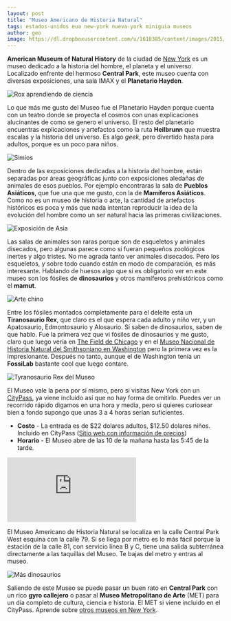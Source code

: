 ```yaml
---
layout: post
title: "Museo Americano de Historia Natural"
tags: estados-unidos eua new-york nueva-york miniguia museos
author: geo
image: https://dl.dropboxusercontent.com/u/1610385/content/images/2015/05/DSC09115.JPG
---
```

**American Museum of Natural History** de la ciudad de [New York](/tag/new-york) es un museo dedicado a la historia del hombre, el planeta y el universo. Localizado enfrente del hermoso **Central Park**, este museo cuenta con diversas exposiciones, una sala IMAX y el **Planetario Hayden**.

![Rox aprendiendo de ciencia](https://dl.dropboxusercontent.com/u/1610385/content/images/2015/05/DSC09070.JPG)

Lo que más me gusto del Museo fue el Planetario Hayden porque cuenta con un teatro donde se proyecta el cosmos con unas explicaciones alucinantes de como se genero el universo. El resto del planetario encuentras explicaciones y artefactos como la ruta **Heilbrunn** que muestra escalas y la historia del universo. Es algo *geek*, pero divertido hasta para adultos, porque es un poco para niños.

![Simios](https://dl.dropboxusercontent.com/u/1610385/content/images/2015/05/DSC09075.JPG)

Dentro de las exposiciones dedicadas a la historia del hombre, están separadas por áreas geográficas junto con exposiciones aledañas de animales de esos pueblos. Por ejemplo encontraras la sala de **Pueblos Asiáticos**, que fue una que me gusto, con la de **Mamíferos Asiáticos**. Como no es un museo de historia o arte, la cantidad de artefactos históricos es poca y más que nada intentan reproducir la idea de la evolución del hombre como un ser natural hacia las primeras civilizaciones. 

![Exposición de Asia](https://dl.dropboxusercontent.com/u/1610385/content/images/2015/05/DSC09091.JPG)

Las salas de animales son raras porque son de esqueletos y animales disecados, pero algunas parece como si fueran pequeños zoológicos inertes y algo tristes. No me agrada tanto ver animales disecados. Pero los esqueletos, y sobre todo cuando están en modo de comparación, es más interesante. Hablando de huesos algo que si es obligatorio ver en este museo son los fósiles de **dinosaurios** y otros mamíferos prehistóricos como el **mamut**.

![Arte chino](https://dl.dropboxusercontent.com/u/1610385/content/images/2015/05/DSC09097.JPG)

Entre los fósiles montados completamente para el deleite esta un **Tiranosaurio Rex**, que claro es el que espera cada adulto y niño ver, y un Apatosaurio, Edmontosaurio y Alosaurio. Si saben de dinosaurios, saben de que hablo. Fue la primera vez que vi fósiles de dinosaurios y me gusto, claro que luego vería en [The Field de Chicago](/tag/chicago) y en el [Museo Nacional de Historia Natural del Smithsoniano en Washington](/tag/washington) pero la primera vez es la impresionante. Después no tanto, aunque el de Washington tenía un **FossiLab** bastante cool que luego contare.

![Tyranosaurio Rex del Museo](https://dl.dropboxusercontent.com/u/1610385/content/images/2015/05/DSC09111.JPG)

El Museo vale la pena por si mismo, pero si visitas New York con un [CityPass](/citypass), ya viene incluido así que no hay forma de omitirlo. Puedes ver un recorrido rápido digamos en una hora y media, pero si quieres curiosear bien a fondo supongo que unas 3 a 4 horas serían suficientes.

* **Costo** - La entrada es de $22 dolares adultos, $12.50 dolares niños. Incluido en CityPass ([Sitio web con información de precios](http://www.amnh.org/plan-your-visit/admissions-ticketing))
* **Horario** - El Museo abre de las 10 de la mañana hasta las 5:45 de la tarde.

<div class="embed-responsive embed-responsive-16by9">
<iframe src="https://www.google.com/maps/embed?pb=!1m18!1m12!1m3!1d3021.120729420817!2d-73.9740794!3d40.78135989999999!2m3!1f0!2f0!3f0!3m2!1i1024!2i768!4f13.1!3m3!1m2!1s0x89c258f4b00f7a09%3A0xa27d8172624c5db1!2sAmerican+Museum+of+Natural+History!5e0!3m2!1sen!2smx!4v1432568018277" class="embed-responsive-item" frameborder="0" style="border:0"></iframe>
</div>

El Museo Americano de Historia Natural se localiza en la calle Central Park West esquina con la calle 79. Si se llega por metro es lo más fácil porque la estación de la calle 81, con servicio línea B y C, tiene una salida subterránea directamente a las taquillas del Museo. Te bajas del metro y entras al museo.

![Más dinosaurios](https://dl.dropboxusercontent.com/u/1610385/content/images/2015/05/DSC09133.JPG)

Saliendo de este Museo se puede pasar un buen rato en **Central Park** con un rico **gyro callejero** o pasar al **Museo Metropolitano de Arte** (MET) para un día completo de cultura, ciencia e historia. El MET si viene incluido en el CityPass. Aprende sobre [otros museos en New York](/museos-en-nueva-york/).